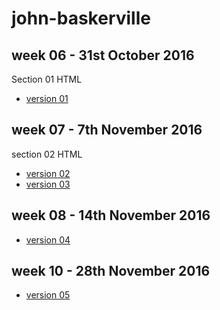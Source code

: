 # john-baskerville

week 06 - 31st October 2016
---------------------------
Section 01 HTML
- [version 01](https://aoifemclaughlin.github.io/john-baskerville/baskerville1.html) 


week 07 - 7th November 2016
---------------------------
section 02 HTML
- [version 02](https://aoifemclaughlin.github.io/john-baskerville/baskerville2.html)
- [version 03](https://aoifemclaughlin.github.io/john-baskerville/baskerville3.html)


week 08 - 14th November 2016
----------------------------

- [version 04](https://aoifemclaughlin.github.io/john-baskerville/baskerville4.html)

week 10 - 28th November 2016
----------------------------

- [version 05](https://aoifemclaughlin.github.io/john-baskerville/baskerville5.html)